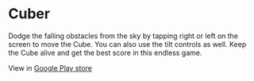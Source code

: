 # Cuber

Dodge the falling obstacles from the sky by tapping right or left on the screen to move the Cube. You can also use the tilt controls as well. Keep the Cube alive and get the best score in this endless game.


View in [Google Play store](https://play.google.com/store/apps/details?id=com.Surecode.net_Ltd.cuber)
